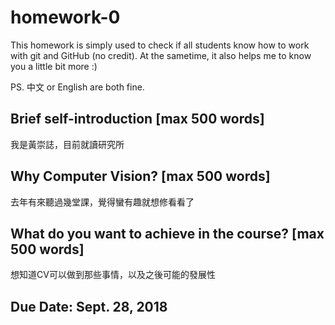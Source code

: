 # homework-0
This homework is simply used to check if all students know how to work with git and GitHub (no credit).
At the sametime, it also helps me to know you a little bit more :)

PS. 中文 or English are both fine.

## Brief self-introduction [max 500 words]
我是黃崇誌，目前就讀研究所

## Why Computer Vision? [max 500 words]
去年有來聽過幾堂課，覺得蠻有趣就想修看看了

## What do you want to achieve in the course? [max 500 words]
想知道CV可以做到那些事情，以及之後可能的發展性

## Due Date: Sept. 28, 2018
